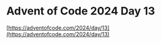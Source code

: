 # Advent of Code 2024 Day 13

[https://adventofcode.com/2024/day/13](https://adventofcode.com/2024/day/13)